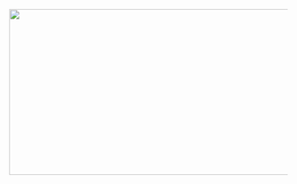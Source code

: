 <div align="center">
  <img src="https://i.giphy.com/media/v1.Y2lkPTc5MGI3NjExejQ1MGUyc2s1dmlxenZ6aGxtZTFobjR3eXU4bXV4aWJieGc1dHM0ZSZlcD12MV9pbnRlcm5hbF9naWZfYnlfaWQmY3Q9Zw/wwg1suUiTbCY8H8vIA/giphy-downsized-large.gif" width="600" height="300"/>
</div>
